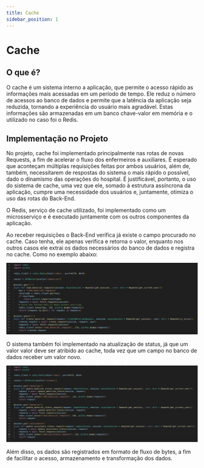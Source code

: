 ```yaml
---
title: Cache
sidebar_position: 1
---
```


# Cache

## O que é?
O cache é um sistema interno a aplicação, que permite o acesso rápido as informações mais acessadas em um período de tempo. Ele reduz o número de acessos ao banco de dados e permite que a latência da aplicação seja reduzida, tornando a experiência do usuário mais agradável. Estas informações são armazenadas em um banco chave-valor em memória e o utilizado no caso foi o Redis.

## Implementação no Projeto
No projeto, cache foi implementado principalmente nas rotas de novas Requests, a fim de acelerar o fluxo dos enfermeiros e auxiliares. É esperado que aconteçam múltiplas requisições feitas por ambos usuários, além de, também, necessitarem de respostas do sistema o mais rápido o possível, dado o dinamismo das operações do hospital. É justificável, portanto, o uso do sistema de cache, uma vez que ele, somado à estrutura assíncrona da aplicação, cumpre uma necessidade dos usuários e, juntamente, otimiza o uso das rotas do Back-End.

O Redis, serviço de cache utilizado, foi implementado como um microsserviço e é executado juntamente com os outros componentes da aplicação.

Ao receber requisições o Back-End verifica já existe o campo procurado no cache. Caso tenha, ele apenas verifica e retorna o valor, enquanto nos outros casos ele extrai os dados necessários do banco de dados e registra no cache. Como no exemplo abaixo:

![cache](../../../static/img/cache-request.jpeg)

O sistema também foi implementado na atualização de status, já que um valor valor deve ser atribído ao cache, toda vez que um campo no banco de dados receber um valor novo.

![cache](../../../static/img/cache-status.jpeg)


Além disso, os dados são registrados em formato de fluxo de bytes, a fim de facilitar o acesso, armazenamento e transformação dos dados.

